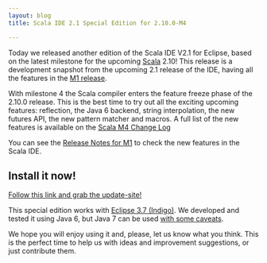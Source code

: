 ```yaml
---
layout: blog
title: Scala IDE 2.1 Special Edition for 2.10.0-M4

---
```


Today we released another edition of the Scala IDE V2.1 for Eclipse, based on the latest milestone
for the upcoming [Scala][scala] 2.10! This release is a development snapshot from the upcoming 2.1
release of the IDE, having all the features in the [M1 release][release-notes-m1].

With milestone 4 the Scala compiler enters the feature freeze phase of the 2.10.0 release. This is
the best time to try out all the exciting upcoming features: reflection, the Java 6 backend, 
string interpolation, the new futures API, the new pattern matcher and macros. A full list of the
new features is available on the [Scala M4 Change Log][changelog-scala-m4]

You can see the [Release Notes for M1][release-notes-m1] to check the new features in the Scala IDE.

## Install it now!

[Follow this link and grab the update-site!][milestone-download]

This special edition works with 
[Eclipse 3.7 (Indigo)][indigo]. We developed and tested it using Java 6, but Java 7 can be used 
[with some caveats][ide-java7].

We hope you will enjoy using it and, please, let us know what you think. This is the perfect time to help us 
with ideas and improvement suggestions, or just contribute them.

[scala]: http://www.scala-lang.org/
[milestone-download]: /download/milestone.html
[release-notes-m1]: /blog/release-notes-2.1-Milestone-1.html
[changelog-scala-m4]: http://www.scala-lang.org/node/12702
[ide-java7]: /blog/java-7.html
[indigo]: http://www.eclipse.org/downloads/packages/release/indigo/sr2
